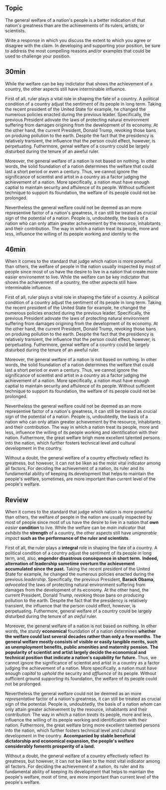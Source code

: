## Topic

The general welfare of a nation's people is a better indication of that nation's greatness than are the achievements of its rulers, artists, or scientists.

Write a response in which you discuss the extent to which you agree or disagree with the claim. In developing and supporting your position, be sure to address the most compelling reasons and/or examples that could be used to challenge your position.

## 30min

While the welfare can be key indictator that shows the achievement of a country, the other aspects still have interminable influence.

First of all, ruler plays a vital role in shaping the fate of a country. A political condition of a country adjust the sentiment of its people in long term. Taking the recent president of the United State for example, he changed the numerous policies enacted during the previous leader. Specifically, the previous President adovate the laws of protecting natural environment suffering from damages origining from the development of its economy. At the other hand, the current President, Donald Trump, revoking those bans on produing pollution to the earth. Despite the fact that the presidency is relatively transient, the influence that the person could effect, however, is perpetuating. Futhermore, gernal welfare of a country could be largely disturbed during the tenure of an aweful ruler.

Moreover, the general welfare of a nation is not based on nothing. In other words, the solid foundation of a nation determines the welfare that could last a short period or even a century. Thus, we cannot ignore the significance of scientist and artist in a country as a factor judging the achievement of a nation. More specifically, a nation must have enough captial to maintain security and affulence of its people. Without sufficient technique to support its foundation, the welfare of its people could not be prolonged.

Nevertheless the general welfare could not be deemed as an more representive factor of a nation's greatness, it can still be treated as crucial sign of the potential of a nation. People is, undoubtedly, the basis of a nation who can only attain greater achievement by the resource, inhabitants and their contribution. The way in which a nation treat its people, more and less, influence the willing of its people working and identity to the 

## 46min

When it comes to the standard that judge which nation is more powerful than others, the welfare of people in the nation usually inspected by most of people since most of us have the desire to live in a nation that create more easier environemnt to live. While the welfare can be key indictator that shows the achievement of a country, the other aspects still have interminable influence.

First of all, ruler plays a vital role in shaping the fate of a country. A political condition of a country adjust the sentiment of its people in long term. Taking the recent president of the United State for example, he changed the numerous policies enacted during the previous leader. Specifically, the previous President adovate the laws of protecting natural environment suffering from damages origining from the development of its economy. At the other hand, the current President, Donald Trump, revoking those bans on produing pollution to the earth. Despite the fact that the presidency is relatively transient, the influence that the person could effect, however, is perpetuating. Futhermore, gernal welfare of a country could be largely disturbed during the tenure of an aweful ruler.

Moreover, the general welfare of a nation is not based on nothing. In other words, the solid foundation of a nation determines the welfare that could last a short period or even a century. Thus, we cannot ignore the significance of scientist and artist in a country as a factor judging the achievement of a nation. More specifically, a nation must have enough captial to maintain security and affulence of its people. Without sufficient technique to support its foundation, the welfare of its people could not be prolonged.

Nevertheless the general welfare could not be deemed as an more representive factor of a nation's greatness, it can still be treated as crucial sign of the potential of a nation. People is, undoubtedly, the basis of a nation who can only attain greater achievement by the resource, inhabitants and their contribution. The way in which a nation treat its people, more and less, influence the willing of its people working and identification with their nation. Futhermore, the great welfare brigh more excellent talented persons into the nation, which further fosters technical level and cultural development in the country.

Without a doubt, the general welfare of a country effectively reflect its greatness, but however, it can not be liken as the most vital indicator among all factors. For deciding the achievement of a nation, its ruler and its fundamental ability of keeping its development that helps to maintain the people's welfare, sometimes, are more important than current level of the people's welfare.

## Review
When it comes to the standard that judge which nation is more powerful than others, the welfare of people in the nation are usually inspected by most of people since most of us have the desire to live in a nation that **own** *easier* **condition** to live. While the welfare can be *main* *indicator* that *exhibits* the **strength** of a country, the other aspects still have *unignorable* *impact* **such as the performance of the ruler and scientists**.

First of all, the ruler plays a **integral** role in shaping the fate of a country. A political condition of a country adjust the sentiment of its people in long term, and, also, **engender disastrous consequence in short term.** **Indeed, alternation of leadership sometime overturn the achievement accumulated since the past.** Taking the recent president of the United State for example, he changed the numerous policies enacted during the previous *leadership*. Specifically, the previous President, **Barack Obama**, *advocated* the laws of protecting natural environment suffering from damages from the development of its economy. At the other hand, the current President, Donald Trump, revoking those bans on *producing* pollution to the earth. Despite the fact that the presidency is relatively transient, the influence that the person could effect, however, is perpetuating. Futhermore, general welfare of a country could be largely disturbed during the tenure of an *awful* ruler.

Moreover, the general welfare of a nation is not based on nothing. In other words, the *sturdy* **economical** foundation of a nation determines **whether the welfare could last several decades rather than only a few months**. **The general welfare mostly consists of visible or easily tangible merits, such as unemployment benefits, public amenities and maternity pension.** **The popularity of scientist and artist largely decide the economical and technical position that indicate a nation's capability for future.** Thus, we cannot ignore the significance of scientist and artist in a country as a factor judging the achievement of a nation. More specifically, a nation must have enough *capital* to *uphold* *the* security and *affluence* of its people. Without sufficient ground *supporting* its foundation, the welfare of its people could not be prolonged.

Nevertheless the general welfare could not be deemed as an more *representative* factor of a nation's greatness, it can still be treated as crucial sign of the potential. People is, undoubtedly, the basis of a nation *whom* can only attain greater achievement by the resource, inhabitants and their contribution. The way in which a nation *treats* its people, more and less, influence the willing of its people working and identification with their nation. Futhermore, the great welfare bring more excellent talented persons into the nation, which further fosters technical level and cultural development in the country. **Accompanied by stable beneficial dictatorship and economical expansion, the people's welfare considerably foments prosperity of a land.**

Without a doubt, the general welfare of a country effectively reflect its greatness, but however, it can not be liken *to* the most vital indicator among all factors. For deciding the achievement of a nation, its ruler and its fundamental ability of keeping its development that helps to maintain the people's welfare, most of time, are more important than current level of the people's welfare.